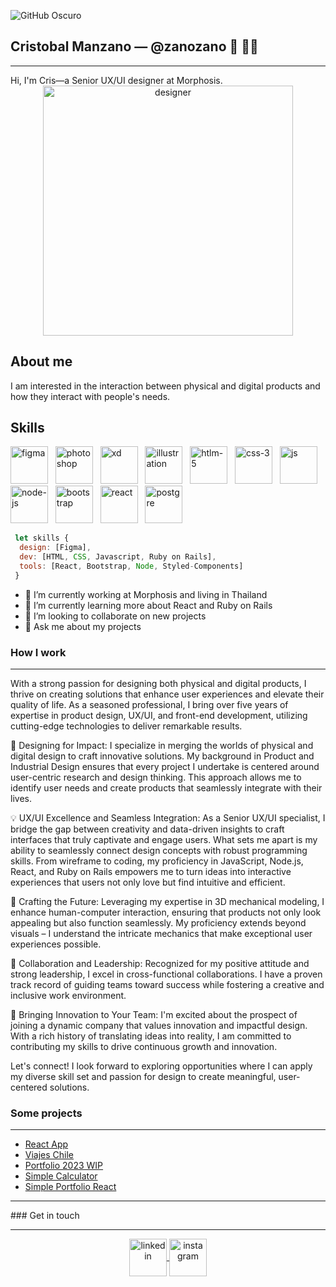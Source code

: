 ![GitHub Oscuro](https://github.com/github-dark.png#gh-light-mode-only)


## Cristobal Manzano ― @zanozano 👋 👨‍💻
<hr>
Hi, I'm Cris―a Senior UX/UI designer at Morphosis.
<div align="center">
<img align="center" src="https://user-images.githubusercontent.com/25847850/159177640-a93afa09-ca45-46c5-8c04-5319d3fc5dc8.png" alt='designer' height="400">
</div>


## About me
I am interested in the interaction between physical and digital products and how they interact with people's needs.

## Skills
<div display="flex" justify-content="space-around" >
<img src="https://user-images.githubusercontent.com/25847850/159170495-09ee287b-6459-4764-bd5d-168267cdab3d.png" alt='figma' width="60" height="60">
 &nbsp
<img src="https://user-images.githubusercontent.com/25847850/159171010-3245e1c9-039b-41bc-b10a-2295603dbdf8.png" alt='photoshop' width="60" height="60">
 &nbsp
<img src="https://user-images.githubusercontent.com/25847850/159171024-e4796000-515a-41c9-a6a4-a579462ce7c5.png" alt='xd' width="60" height="60">
 &nbsp
<img src="https://user-images.githubusercontent.com/25847850/159171036-19f41fd5-19a4-4e7d-bb4b-4ba274263858.png" alt='illustration' width="60" height="60">
 &nbsp
<img src="https://user-images.githubusercontent.com/25847850/159171519-8aee7783-e22a-4736-b137-588bd594f04e.png" alt='htlm-5' width="60" height="60">
 &nbsp
<img src="https://user-images.githubusercontent.com/25847850/159171527-e3fe8a05-81dd-4b56-bd02-72877eac05fc.png" alt='css-3' width="60" height="60">
 &nbsp
 <img src="https://user-images.githubusercontent.com/25847850/225861853-bf4233a4-21bd-41cb-99aa-5b5e49983785.png" alt='js' width="60" height="60">
 &nbsp
<img src="https://user-images.githubusercontent.com/25847850/159171532-feb0dcbe-a9bd-4129-be73-1b07a74db3bf.png" alt='node-js' width="60" height="60">
 &nbsp
<img src="https://user-images.githubusercontent.com/25847850/159171544-ad5fca13-d767-4d7f-9e24-6f746d4a0982.png" alt='bootstrap' width="60" height="60">
 &nbsp
<img src="https://user-images.githubusercontent.com/25847850/159171545-944e4997-6553-42fe-8082-49ec41f0b94b.png" alt='react' width="60" height="60">
 &nbsp
<img src="https://user-images.githubusercontent.com/25847850/159171549-cbf8e963-d501-4afd-85b7-8d2e50929a15.png" alt='postgre' width="60" height="60">
</div>

```js
 let skills {
  design: [Figma],
  dev: [HTML, CSS, Javascript, Ruby on Rails],
  tools: [React, Bootstrap, Node, Styled-Components]
 }
```


- 🔭 I’m currently working at Morphosis and living in Thailand
- 🌱 I’m currently learning more about React and Ruby on Rails
- 👯 I’m looking to collaborate on new projects
- 💬 Ask me about my projects


### How I work
<hr>
With a strong passion for designing both physical and digital products, I thrive on creating solutions that enhance user experiences and elevate their quality of life. As a seasoned professional, I bring over five years of expertise in product design, UX/UI, and front-end development, utilizing cutting-edge technologies to deliver remarkable results.

🎨 Designing for Impact: I specialize in merging the worlds of physical and digital design to craft innovative solutions. My background in Product and Industrial Design ensures that every project I undertake is centered around user-centric research and design thinking. This approach allows me to identify user needs and create products that seamlessly integrate with their lives.

💡 UX/UI Excellence and Seamless Integration: As a Senior UX/UI specialist, I bridge the gap between creativity and data-driven insights to craft interfaces that truly captivate and engage users. What sets me apart is my ability to seamlessly connect design concepts with robust programming skills. From wireframe to coding, my proficiency in JavaScript, Node.js, React, and Ruby on Rails empowers me to turn ideas into interactive experiences that users not only love but find intuitive and efficient.

🔧 Crafting the Future: Leveraging my expertise in 3D mechanical modeling, I enhance human-computer interaction, ensuring that products not only look appealing but also function seamlessly. My proficiency extends beyond visuals – I understand the intricate mechanics that make exceptional user experiences possible.

🌟 Collaboration and Leadership: Recognized for my positive attitude and strong leadership, I excel in cross-functional collaborations. I have a proven track record of guiding teams toward success while fostering a creative and inclusive work environment.

🚀 Bringing Innovation to Your Team: I'm excited about the prospect of joining a dynamic company that values innovation and impactful design. With a rich history of translating ideas into reality, I am committed to contributing my skills to drive continuous growth and innovation.

Let's connect! I look forward to exploring opportunities where I can apply my diverse skill set and passion for design to create meaningful, user-centered solutions.

### Some projects
<hr>
<ul>
 <li>
<a href="https://zano-react-todo.web.app/" padding="30px" target="blank" >React App</a>
</li>
 <li>
  <a href="https://zanozano.github.io/viajes-chile" padding="30px" target="blank" >Viajes Chile</a>
</li>
 <li>
  <a href="https://portfolio2023-b9a66.web.app/" padding="30px" target="blank" >Portfolio 2023 WIP</a>
</li>
  <li>
  <a href="https://calculator-5c753.web.app/" padding="30px" target="blank" >Simple Calculator</a>
</li>
 </li>
  <li>
  <a href="https://portfolio-web-8fa12.firebaseapp.com" padding="30px" target="blank" >Simple Portfolio React</a>
</li>
</ul>

<hr>
### Get in touch
<hr>
<div align="center">

<a href="https://www.linkedin.com/in/zanozano/" padding="30px" target="blank" >
 <img align="center" src="https://user-images.githubusercontent.com/25847850/159171856-2be80079-29c0-4834-b53f-274fc062512b.png" alt='linkedin' width="60" height="60" />
 
</a>
<a href="https://www.instagram.com/zanozanozano/" padding="30px" target="blank" >
 <img align="center" src="https://user-images.githubusercontent.com/25847850/159171862-8dbdd259-c5bf-487d-96d6-5b55fc528b63.png" alt='instagram' width="60" height="60" />
 
 </div> 
